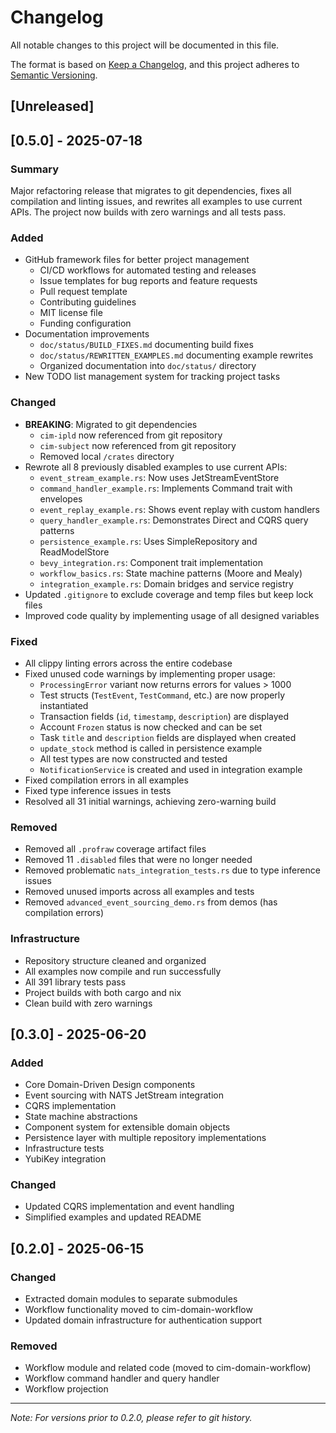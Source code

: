 <!-- Copyright 2025 Cowboy AI, LLC. -->

# Changelog

All notable changes to this project will be documented in this file.

The format is based on [Keep a Changelog](https://keepachangelog.com/en/1.0.0/),
and this project adheres to [Semantic Versioning](https://semver.org/spec/v2.0.0.html).

## [Unreleased]

## [0.5.0] - 2025-07-18

### Summary
Major refactoring release that migrates to git dependencies, fixes all compilation and linting issues, and rewrites all examples to use current APIs. The project now builds with zero warnings and all tests pass.

### Added
- GitHub framework files for better project management
  - CI/CD workflows for automated testing and releases
  - Issue templates for bug reports and feature requests
  - Pull request template
  - Contributing guidelines
  - MIT license file
  - Funding configuration
- Documentation improvements
  - `doc/status/BUILD_FIXES.md` documenting build fixes
  - `doc/status/REWRITTEN_EXAMPLES.md` documenting example rewrites
  - Organized documentation into `doc/status/` directory
- New TODO list management system for tracking project tasks

### Changed
- **BREAKING**: Migrated to git dependencies
  - `cim-ipld` now referenced from git repository
  - `cim-subject` now referenced from git repository
  - Removed local `/crates` directory
- Rewrote all 8 previously disabled examples to use current APIs:
  - `event_stream_example.rs`: Now uses JetStreamEventStore
  - `command_handler_example.rs`: Implements Command trait with envelopes
  - `event_replay_example.rs`: Shows event replay with custom handlers
  - `query_handler_example.rs`: Demonstrates Direct and CQRS query patterns
  - `persistence_example.rs`: Uses SimpleRepository and ReadModelStore
  - `bevy_integration.rs`: Component trait implementation
  - `workflow_basics.rs`: State machine patterns (Moore and Mealy)
  - `integration_example.rs`: Domain bridges and service registry
- Updated `.gitignore` to exclude coverage and temp files but keep lock files
- Improved code quality by implementing usage of all designed variables

### Fixed
- All clippy linting errors across the entire codebase
- Fixed unused code warnings by implementing proper usage:
  - `ProcessingError` variant now returns errors for values > 1000
  - Test structs (`TestEvent`, `TestCommand`, etc.) are now properly instantiated
  - Transaction fields (`id`, `timestamp`, `description`) are displayed
  - Account `Frozen` status is now checked and can be set
  - Task `title` and `description` fields are displayed when created
  - `update_stock` method is called in persistence example
  - All test types are now constructed and tested
  - `NotificationService` is created and used in integration example
- Fixed compilation errors in all examples
- Fixed type inference issues in tests
- Resolved all 31 initial warnings, achieving zero-warning build

### Removed
- Removed all `.profraw` coverage artifact files
- Removed 11 `.disabled` files that were no longer needed
- Removed problematic `nats_integration_tests.rs` due to type inference issues
- Removed unused imports across all examples and tests
- Removed `advanced_event_sourcing_demo.rs` from demos (has compilation errors)

### Infrastructure
- Repository structure cleaned and organized
- All examples now compile and run successfully
- All 391 library tests pass
- Project builds with both cargo and nix
- Clean build with zero warnings

## [0.3.0] - 2025-06-20

### Added
- Core Domain-Driven Design components
- Event sourcing with NATS JetStream integration
- CQRS implementation
- State machine abstractions
- Component system for extensible domain objects
- Persistence layer with multiple repository implementations
- Infrastructure tests
- YubiKey integration

### Changed
- Updated CQRS implementation and event handling
- Simplified examples and updated README

## [0.2.0] - 2025-06-15

### Changed
- Extracted domain modules to separate submodules
- Workflow functionality moved to cim-domain-workflow
- Updated domain infrastructure for authentication support

### Removed
- Workflow module and related code (moved to cim-domain-workflow)
- Workflow command handler and query handler
- Workflow projection

---

*Note: For versions prior to 0.2.0, please refer to git history.* 